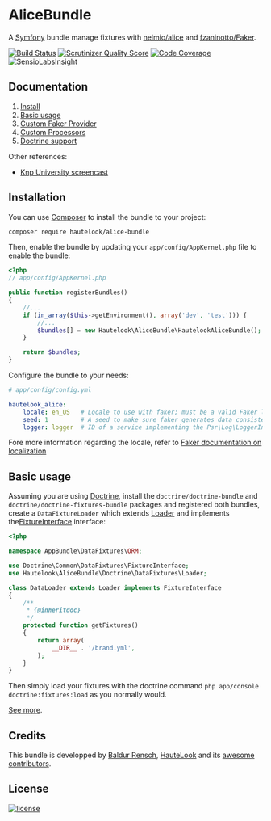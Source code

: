 AliceBundle
===========

A [Symfony](symfony.com) bundle manage fixtures with [nelmio/alice](https://github.com/nelmio/alice) and
[fzaninotto/Faker](https://github.com/fzaninotto/Faker).

[![Build Status](https://travis-ci.org/hautelook/AliceBundle.png?branch=master)](https://travis-ci.org/hautelook/AliceBundle)
[![Scrutinizer Quality Score](https://scrutinizer-ci.com/g/hautelook/AliceBundle/badges/quality-score.png?s=0b9ff0ac44085bc49fdb98f4ea1fec2fea918a39)](https://scrutinizer-ci.com/g/hautelook/AliceBundle/)
[![Code Coverage](https://scrutinizer-ci.com/g/hautelook/AliceBundle/badges/coverage.png?b=master)](https://scrutinizer-ci.com/g/hautelook/AliceBundle/?branch=master)
[![SensioLabsInsight](https://insight.sensiolabs.com/projects/1169e133-3d02-4ba8-a87e-f152c620f8b5/mini.png)](https://insight.sensiolabs.com/projects/1169e133-3d02-4ba8-a87e-f152c620f8b5)

## Documentation

1. [Install](#install)
2. [Basic usage](#basic-usage)
3. [Custom Faker Provider](Resources/doc/faker-provider.md)
4. [Custom Processors](Resources/doc/processors.md)
5. [Doctrine support](Resources/doc/doctrine.md)

Other references:
* [Knp University screencast](https://knpuniversity.com/screencast/alice-fixtures)

## Installation

You can use [Composer](https://getcomposer.org/) to install the bundle to your project:

```bash
composer require hautelook/alice-bundle
```

Then, enable the bundle by updating your `app/config/AppKernel.php` file to enable the bundle:

```php
<?php
// app/config/AppKernel.php

public function registerBundles()
{
    //...
    if (in_array($this->getEnvironment(), array('dev', 'test'))) {
        //...
        $bundles[] = new Hautelook\AliceBundle\HautelookAliceBundle();
    }

    return $bundles;
}
```

Configure the bundle to your needs:

```yaml
# app/config/config.yml

hautelook_alice:
    locale: en_US   # Locale to use with faker; must be a valid Faker locale otherwise will fallback to en_EN
    seed: 1         # A seed to make sure faker generates data consistently across runs, set to null to disable
    logger: logger  # ID of a service implementing the Psr\Log\LoggerInterface
```

Fore more information regarding the locale, refer to
[Faker documentation on localization](https://github.com/fzaninotto/Faker#localization)

## Basic usage

Assuming you are using [Doctrine](http://www.doctrine-project.org/projects/orm.html), install
the `doctrine/doctrine-bundle` and `doctrine/doctrine-fixtures-bundle` packages and registered both bundles, create a
`DataFixtureLoader` which extends [Loader](Doctrine/DataFixtures/Loader.php)
and implements the[FixtureInterface](https://github.com/doctrine/data-fixtures/blob/master/lib/Doctrine/Common/DataFixtures/FixtureInterface.php)
interface:

```php
<?php

namespace AppBundle\DataFixtures\ORM;

use Doctrine\Common\DataFixtures\FixtureInterface;
use Hautelook\AliceBundle\Doctrine\DataFixtures\Loader;

class DataLoader extends Loader implements FixtureInterface
{
    /**
     * {@inheritdoc}
     */
    protected function getFixtures()
    {
        return array(
            __DIR__ . '/brand.yml',
        );
    }
}
```

Then simply load your fixtures with the doctrine command `php app/console doctrine:fixtures:load` as you normally would.

[See more](#documentation).

## Credits

This bundle is developped by [Baldur Rensch](https://github.com/baldurrensch), [HauteLook](https://github.com/hautelook)
and its [awesome contributors](https://github.com/hautelook/AliceBundle/graphs/contributors).

## License

[![license](https://img.shields.io/badge/license-MIT-red.svg?style=flat-square)](Resources/meta/LICENSE)
